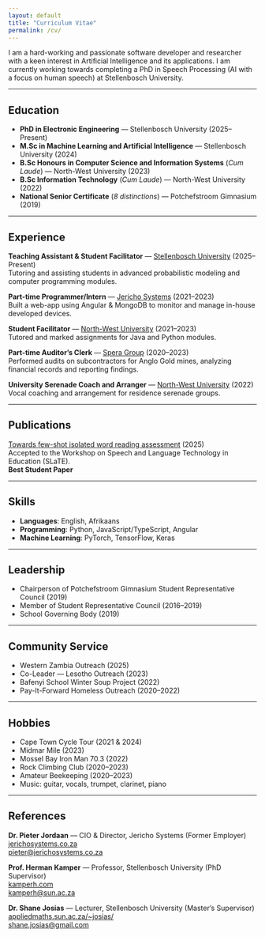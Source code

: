 ```yaml
---
layout: default
title: "Curriculum Vitae"
permalink: /cv/
---
```


I am a hard-working and passionate software developer and researcher with a keen interest in Artificial Intelligence and its applications. I am currently working towards completing a PhD in Speech Processing (AI with a focus on human speech) at Stellenbosch University.

---

## <i class="fa-solid fa-building-columns" style="color:#26547c"></i> Education 
- **PhD in Electronic Engineering** — Stellenbosch University (2025–Present)  
- **M.Sc in Machine Learning and Artificial Intelligence** — Stellenbosch University (2024)  
- **B.Sc Honours in Computer Science and Information Systems** (*Cum Laude*) — North-West University (2023)  
- **B.Sc Information Technology** (*Cum Laude*) — North-West University (2022)  
- **National Senior Certificate** (*8 distinctions*) — Potchefstroom Gimnasium (2019)   

---

## <i class="fa-solid fa-fire" style="color:#ef5b5b"></i> Experience
**Teaching Assistant & Student Facilitator** — [Stellenbosch University](www.sun.ac.za) (2025–Present)  
Tutoring and assisting students in advanced probabilistic modeling and computer programming modules.  

**Part-time Programmer/Intern** — [Jericho Systems](https://jerichosystems.co.za/) (2021–2023)  
Built a web-app using Angular & MongoDB to monitor and manage in-house developed devices.  

**Student Facilitator** — [North-West University](www.nwu.ac.za) (2021–2023)  
Tutored and marked assignments for Java and Python modules.  

**Part-time Auditor’s Clerk** — [Spera Group](https://www.speragroup.co.za/index.html) (2020–2023)  
Performed audits on subcontractors for Anglo Gold mines, analyzing financial records and reporting findings.  

**University Serenade Coach and Arranger** — [North-West University](www.nwu.ac.za) (2022)  
Vocal coaching and arrangement for residence serenade groups.  

---

## <i class="fa-solid fa-scroll" style="color:#26547c" ></i> Publications
[Towards few-shot isolated word reading assessment](https://arxiv.org/abs/2507.12217) (2025)  
  Accepted to the Workshop on Speech and Language Technology in Education (SLaTE).  
  **Best Student Paper**

---

## <i class="fa-solid fa-atom" style="color:#26547c"></i> Skills
- **Languages**: English, Afrikaans  
- **Programming**: Python, JavaScript/TypeScript, Angular  
- **Machine Learning**: PyTorch, TensorFlow, Keras  

---

## <i class="fa-solid fa-user-tie" style="color:#26547c"></i> Leadership
- Chairperson of Potchefstroom Gimnasium Student Representative Council (2019)  
- Member of Student Representative Council (2016–2019)  
- School Governing Body (2019)  

---

## <i class="fa-solid fa-hammer" style="color:#26547c"></i> Community Service
- Western Zambia Outreach (2025)  
- Co-Leader — Lesotho Outreach (2023)  
- Bafenyi School Winter Soup Project (2022)  
- Pay-It-Forward Homeless Outreach (2020–2022)  

---

## <i class="fa-solid fa-heart-pulse" style="color:#26547c"></i> Hobbies
- Cape Town Cycle Tour (2021 & 2024)  
- Midmar Mile (2023)  
- Mossel Bay Iron Man 70.3 (2022)  
- Rock Climbing Club (2020–2023)  
- Amateur Beekeeping (2020–2023)  
- Music: guitar, vocals, trumpet, clarinet, piano  

---

## References
**Dr. Pieter Jordaan** — CIO & Director, Jericho Systems (Former Employer)  
  <i class="fa-solid fa-user"></i> [jerichosystems.co.za](https://jerichosystems.co.za/contact-us/)  
  <i class="fa-solid fa-envelope"></i> pieter@jerichosystems.co.za  

**Prof. Herman Kamper** — Professor, Stellenbosch University (PhD Supervisor)  
  <i class="fa-solid fa-user"></i> [kamperh.com](https://www.kamperh.com)  
  <i class="fa-solid fa-envelope"></i> kamperh@sun.ac.za  

**Dr. Shane Josias** — Lecturer, Stellenbosch University (Master’s Supervisor)  
  <i class="fa-solid fa-user"></i> [appliedmaths.sun.ac.za/~josias/](https://appliedmaths.sun.ac.za/~josias/)  
  <i class="fa-solid fa-envelope"></i> shane.josias@gmail.com  
